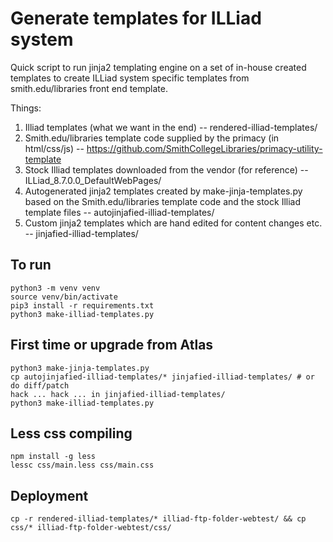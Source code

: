 # Generate templates for ILLiad system

Quick script to run jinja2 templating engine on a set of in-house created templates to create ILLiad system specific templates from smith.edu/libraries front end template.

Things:

1.  Illiad templates (what we want in the end) -- rendered-illiad-templates/
2.  Smith.edu/libraries template code supplied by the primacy (in html/css/js) -- https://github.com/SmithCollegeLibraries/primacy-utility-template
4.  Stock Illiad templates downloaded from the vendor (for reference) -- ILLiad_8.7.0.0_DefaultWebPages/
3.  Autogenerated jinja2 templates created by make-jinja-templates.py based on the Smith.edu/libraries template code and the stock Illiad template files -- autojinjafied-illiad-templates/
4.  Custom jinja2 templates which are hand edited for content changes etc. -- jinjafied-illiad-templates/

## To run
```
python3 -m venv venv
source venv/bin/activate
pip3 install -r requirements.txt
python3 make-illiad-templates.py
```

## First time or upgrade from Atlas
```
python3 make-jinja-templates.py
cp autojinjafied-illiad-templates/* jinjafied-illiad-templates/ # or do diff/patch
hack ... hack ... in jinjafied-illiad-templates/
python3 make-illiad-templates.py
```

## Less css compiling
```
npm install -g less
lessc css/main.less css/main.css
```

## Deployment
```
cp -r rendered-illiad-templates/* illiad-ftp-folder-webtest/ && cp css/* illiad-ftp-folder-webtest/css/
```
